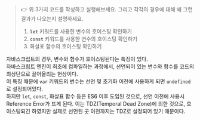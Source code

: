 > 👉 위 3가지 코드를 작성하고 실행해보세요.
> 그리고 각각의 경우에 대해 왜 그런 결과가 나오는지 설명하세요.
>
> 1. **`let`** 키워드를 사용한 변수의 호이스팅 확인하기
> 2. **`const`** 키워드를 사용한 변수의 호이스팅 확인하기
> 3. 화살표 함수의 호이스팅 확인하기

자바스크립트의 경우, 변수와 함수가 호이스팅된다는 특징이 있다.</br>
자바스크립트 엔진이 최초에 컴파일하는 과정에서, 선언되어 있는 변수와 함수를 코드의 최상단으로 끌어올리는 현상이다.</br>
이 특징 때문에 `var` 키워드의 변수는 선언 및 초기화 이전에 사용하게 되면 `undefined`로 설정되어있다.</br>
하지만 `let`, `const`, 화살표 함수 등은 ES6 이후 도입된 것으로, 선언 이전에 사용시 Reference Error가 뜨게 된다. 이는 TDZ(Temporal Dead Zone)에 의한 것으로, 호이스팅되긴 하였지만 실제로 선언된 곳 이전까지는 TDZ로 설정되어 있기 때문이다.
